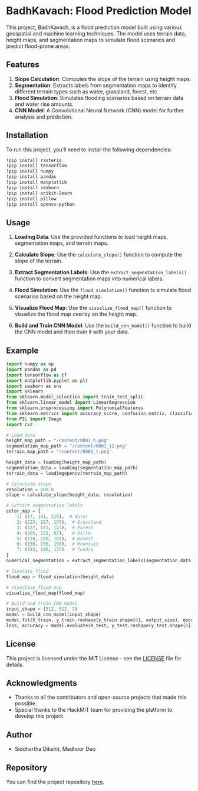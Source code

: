 # BadhKavach: Flood Prediction Model

This project, BadhKavach, is a flood prediction model built using various geospatial and machine learning techniques. The model uses terrain data, height maps, and segmentation maps to simulate flood scenarios and predict flood-prone areas.

## Features

1. **Slope Calculation**: Computes the slope of the terrain using height maps.
2. **Segmentation**: Extracts labels from segmentation maps to identify different terrain types such as water, grassland, forest, etc.
3. **Flood Simulation**: Simulates flooding scenarios based on terrain data and water rise amounts.
4. **CNN Model**: A Convolutional Neural Network (CNN) model for further analysis and prediction.

## Installation

To run this project, you'll need to install the following dependencies:

```bash
!pip install rasterio
!pip install tensorflow
!pip install numpy
!pip install pandas
!pip install matplotlib
!pip install seaborn
!pip install scikit-learn
!pip install pillow
!pip install opencv-python
```

## Usage

1. **Loading Data**: Use the provided functions to load height maps, segmentation maps, and terrain maps.

2. **Calculate Slope**: Use the `calculate_slope()` function to compute the slope of the terrain.

3. **Extract Segmentation Labels**: Use the `extract_segmentation_labels()` function to convert segmentation maps into numerical labels.

4. **Flood Simulation**: Use the `flood_simulation()` function to simulate flood scenarios based on the height map.

5. **Visualize Flood Map**: Use the `visualize_flood_map()` function to visualize the flood map overlay on the height map.

6. **Build and Train CNN Model**: Use the `build_cnn_model()` function to build the CNN model and then train it with your data.

## Example

```python
import numpy as np
import pandas as pd
import tensorflow as tf
import matplotlib.pyplot as plt
import seaborn as sns
import sklearn
from sklearn.model_selection import train_test_split
from sklearn.linear_model import LinearRegression
from sklearn.preprocessing import PolynomialFeatures
from sklearn.metrics import accuracy_score, confusion_matrix, classification_report
from PIL import Image
import cv2

# Load data
height_map_path = "/content/0001_h.png"
segmentation_map_path = "/content/0001_i2.png"
terrain_map_path = "/content/0001_t.png"

height_data = loadimg(height_map_path)
segmentation_data = loadimg(segmentation_map_path)
terrain_data = loadimgopencv(terrain_map_path)

# Calculate slope
resolution = 400.0
slope = calculate_slope(height_data, resolution)

# Extract segmentation labels
color_map = {
    1: (17, 141, 215),  # Water
    2: (225, 227, 155),  # Grassland
    3: (127, 173, 123),  # Forest
    4: (185, 122, 87),   # Hills
    5: (230, 200, 181),  # Desert
    6: (150, 150, 150),  # Mountain
    7: (193, 190, 175)   # Tundra
}
numerical_segmentation = extract_segmentation_labels(segmentation_data, color_map)

# Simulate flood
flood_map = flood_simulation(height_data)

# Visualize flood map
visualize_flood_map(flood_map)

# Build and train CNN model
input_shape = (512, 512, 3)
model = build_cnn_model(input_shape)
model.fit(X_train, y_train.reshape(y_train.shape[0], output_size), epochs=10, validation_split=0.1)
loss, accuracy = model.evaluate(X_test, y_test.reshape(y_test.shape[0], output_size))
```

## License

This project is licensed under the MIT License - see the [LICENSE](LICENSE) file for details.

## Acknowledgments

- Thanks to all the contributors and open-source projects that made this possible.
- Special thanks to the HackMIT team for providing the platform to develop this project.

## Author

- Siddhartha Dikshit, Madhoor Deo

## Repository

You can find the project repository [here](https://github.com/divyansh-pathak129/BadhKavach).
